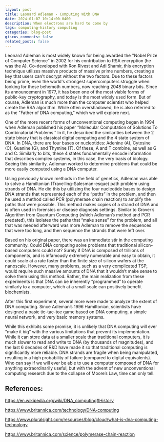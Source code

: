 ```yaml
---
layout: post
title: Leonard Adleman - Computing With DNA
date: 2024-01-07 10:14:00-0400
description: When electrons are hard to come by
tags: computing-history computing
categories: blog-post
giscus_comments: false
related_posts: false
---
```


Leonard Adleman is most widely known for being awarded the "Nobel Prize of Computer Science" in 2002 for his contribution to RSA encryption (he was the A). Co-developed with Ron Rivest and Adi Shamir, this encryption technique utilizes massive products of massive prime numbers, creating a key that users can't decrypt without the two factors. Due to these factors being prime, even the world's strongest supercomputers struggle when looking for these behemoth numbers, now reaching 2048 binary bits. Since its announcement in 1977, it has been one of the most viable forms of public-key cryptography, and today is the most widely used form. But of course, Adleman is much more than the computer scientist who helped create the RSA algorithm. While often overshadowed, he is also referred to as the "Father of DNA computing," which we will explore next. 

One of the more recent forms of unconventional computing began in 1994 when Adleman published his paper “Molecular Computation of Solutions To Combinatorial Problems.” In it, he described the similarities between the 2 state binary that is classical digital computing and the 4 state system of DNA. In DNA, there are four bases or nucleotides: Adenine (A), Cytosine (C), Guanine (G), and Thymine (T). Of these, A and T combine, as well as G and C. Similarly to bits, these 4 states fundamentally encode information that describes complex systems, in this case, the very basis of biology. Seeing this similarity, Adleman worked to determine problems that could be more easily computed using a DNA computer. 

Using previously known methods in the field of genetics, Adleman was able to solve a Hamiltonian (Travelling-Salesman-esque) path problem using strands of DNA. He did this by utilizing the four nucleotide bases to design DNA strands that represented each of the “paths” in the problem, and then he used a method called PCR (polymerase chain reaction) to amplify the paths that were possible. This method makes copies of a strand of DNA and is often used in forensics or disease diagnosis settings. Similar to Grover’s Algorithm from Quantum Computing (which Adleman’s method and PCR predated), this isolates the paths that “make sense” for the problem, and all that was needed afterward was more Adleman to remove the sequences that were too long, and then sequence the strands that were left over. 

Based on his original paper, there was an immediate stir in the computing community. Could DNA computing solve problems that traditional silicon-based computers could not? Surely if DNA is composed of trillions of components, and is infamously extremely numerable and easy to obtain, it could scale at a rate faster than the finite size of silicon wafers at the nanoscale. However, many problems, such as a very complicated TSP, would require such massive amounts of DNA that it wouldn’t make sense to solve them using this method. Rather, the main realization from these experiments is that DNA can be inherently “programmed” to operate similarly to a computer, which at a small scale can positively benefit biochemists. 

After this first experiment, several more were made to analyze the extent of DNA computing. Since Adleman’s 1996 Hamiltonian, scientists have designed a basic tic-tac-toe game based on DNA computing, a simple neural network, and very basic memory systems. 

While this exhibits some promise, it is unlikely that DNA computing will ever “make it big” with the various limitations that prevent its implementation. While it can store data at a smaller scale than traditional computers, it is much slower to read and write to DNA (by thousands of magnitudes), and the last 6 decades of R&D have made it so that traditional computing is significantly more reliable. DNA strands are fragile when being manipulated, resulting in a high probability of failure (compared to digital equivalents). Who can say if we will ever be able to use a computer composed of DNA for anything extraordinarily useful, but with the advent of new unconventional computing research due to the collapse of Moore’s Law, time can only tell. 


## References: 

https://en.wikipedia.org/wiki/DNA_computing#History

https://www.britannica.com/technology/DNA-computing

https://www.pluralsight.com/resources/blog/cloud/what-is-dna-computing-technology

https://www.britannica.com/science/polymerase-chain-reaction
